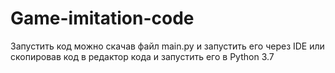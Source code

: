 # Game-imitation-code
Запустить код можно скачав файл main.py и запустить его через IDE или скопировав код в редактор кода и запустить его в Python 3.7
